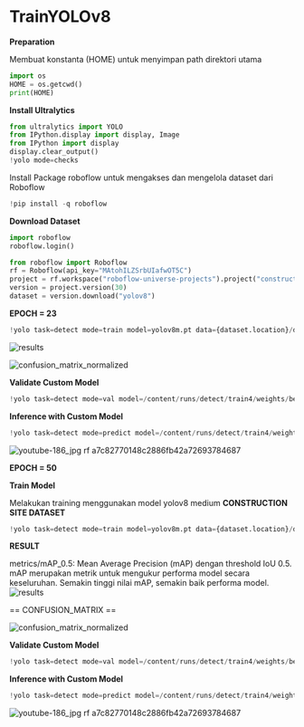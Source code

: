 # TrainYOLOv8

**Preparation**

Membuat konstanta (HOME) untuk menyimpan path direktori utama
```python
import os
HOME = os.getcwd()
print(HOME)
```

**Install Ultralytics**
```python
from ultralytics import YOLO
from IPython.display import display, Image
from IPython import display 
display.clear_output()
!yolo mode=checks
```

Install Package roboflow untuk mengakses dan mengelola dataset dari Roboflow
```python
!pip install -q roboflow
```

**Download Dataset**

```python
import roboflow
roboflow.login()

from roboflow import Roboflow
rf = Roboflow(api_key="MAtohILZSrbUIafwOT5C")
project = rf.workspace("roboflow-universe-projects").project("construction-site-safety")
version = project.version(30)
dataset = version.download("yolov8")
```

**EPOCH = 23**
```python
!yolo task=detect mode=train model=yolov8m.pt data={dataset.location}/data.yaml epochs=23 imgsz=640
```
![results](https://github.com/user-attachments/assets/95f4033c-2c43-4201-9469-7ed3f4d58d63)

![confusion_matrix_normalized](https://github.com/user-attachments/assets/216d2578-6595-4f7e-9591-38c59f0adf12)

**Validate Custom Model**

```python
!yolo task=detect mode=val model=/content/runs/detect/train4/weights/best.pt data={dataset.location}/data.yaml 
```

**Inference with Custom Model**
```python
!yolo task=detect mode=predict model=/content/runs/detect/train4/weights/best.pt conf=0.5 source={dataset.location}/test/images
```
![youtube-186_jpg rf a7c82770148c2886fb42a72693784687](https://github.com/user-attachments/assets/2f31d229-e996-414b-86e8-c88b13ee679d)


**EPOCH = 50**

**Train Model**

Melakukan training menggunakan model yolov8 medium 
**CONSTRUCTION SITE DATASET**
```python
!yolo task=detect mode=train model=yolov8m.pt data={dataset.location}/data.yaml epochs=50 imgsz=640
```

**RESULT**

metrics/mAP_0.5: Mean Average Precision (mAP) dengan threshold IoU 0.5. mAP merupakan metrik untuk mengukur performa model secara keseluruhan. Semakin tinggi nilai mAP, semakin baik performa model.
![results](https://github.com/user-attachments/assets/38b7671a-4803-4cb4-b55a-0c7266e6c893)


== CONFUSION_MATRIX ==

![confusion_matrix_normalized](https://github.com/user-attachments/assets/053f455c-4a78-435e-95bf-a783d802d356)

**Validate Custom Model**

```python
!yolo task=detect mode=val model=/content/runs/detect/train4/weights/best.pt data={dataset.location}/data.yaml 
```

**Inference with Custom Model**
```python
!yolo task=detect mode=predict model=/content/runs/detect/train4/weights/best.pt conf=0.5 source={dataset.location}/test/images
```

![youtube-186_jpg rf a7c82770148c2886fb42a72693784687](https://github.com/user-attachments/assets/51b262bd-f586-4fca-b755-a20c183cbe92)








